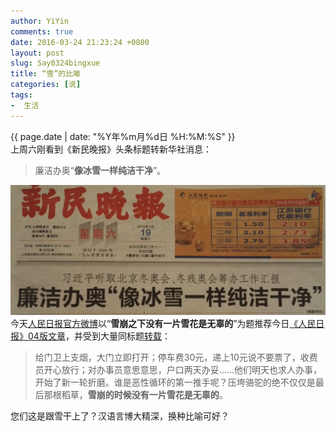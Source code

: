 ```yaml
---
author: YiYin
comments: true
date: 2016-03-24 21:23:24 +0800
layout: post
slug: Say0324bingxue
title: “雪”的比喻
categories: [说]
tags:
-  生活
---
```

<div class="saying">
<div class="timestamp">{{ page.date | date: "%Y年%m月%d日 %H:%M:%S" }}</div>
上周六刚看到《新民晚报》头条标题转新华社消息：
<blockquote>廉洁办奥“<b>像冰雪一样纯洁干净</b>”。</blockquote>
<img src="/public/images/newspaper/xue.jpg"><br/>
今天<a href="http://weibo.com/2803301701/DnGWg1kZM?ref=collection&type=comment#_rnd1458826106729">人民日报官方微博</a>以“<b>雪崩之下没有一片雪花是无辜的</b>”为题推荐今日<a href="http://paper.people.com.cn/rmrb/html/2016-03/24/nw.D110000renmrb_20160324_3-04.htm">《人民日报》04版文章</a>，并受到大量同标题<a href="http://toutiao.com/i6265506658814788098/">转载</a>：
<blockquote>给门卫上支烟，大门立即打开；停车费30元，递上10元说不要票了，收费员开心放行；对办事员意思意思，户口两天办妥……他们明天也求人办事，开始了新一轮折磨。谁是恶性循环的第一推手呢？压垮骆驼的绝不仅仅是最后那根稻草，<b>雪崩的时候没有一片雪花是无辜的</b>。</blockquote>
您们这是跟雪干上了？汉语言博大精深，换种比喻可好？
</div>
